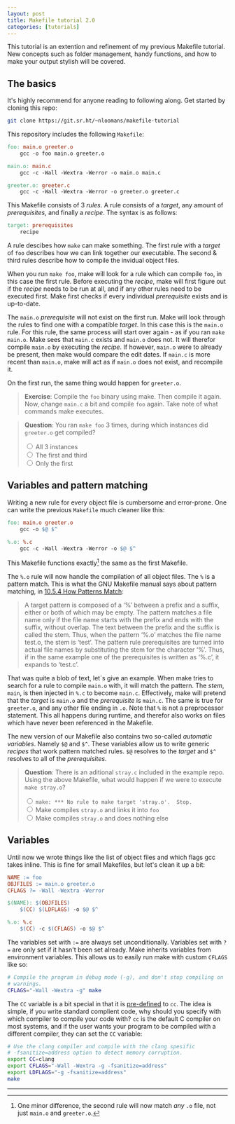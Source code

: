 ```yaml
---
layout: post
title: Makefile tutorial 2.0
categories: [tutorials]
---
```


This tutorial is an extention and refinement of my previous Makefile tutorial.
New concepts such as folder management, handy functions, and how to make your
output stylish will be covered.

## The basics

<div class="chapter" markdown="1" data-chapter="basic">

It's highly recommend for anyone reading to following along. Get started by
cloning this repo:

```sh
git clone https://git.sr.ht/~nloomans/makefile-tutorial
```

This repository includes the following `Makefile`:

```makefile
foo: main.o greeter.o
	gcc -o foo main.o greeter.o

main.o: main.c
	gcc -c -Wall -Wextra -Werror -o main.o main.c

greeter.o: greeter.c
	gcc -c -Wall -Wextra -Werror -o greeter.o greeter.c
```

This Makefile consists of 3 _rules_. A rule consists of a _target_, any
amount of _prerequisites_, and finally a _recipe_. The syntax is as follows:

```makefile
target: prerequisites
	recipe
```

A rule descibes how `make` can make something. The first rule with a _target_ of
`foo` describes how we can link together our executable. The second & third
rules describe how to compile the invidual object files.

When you run `make foo`, make will look for a rule which can compile `foo`, in
this case the first rule. Before executing the _recipe_, make will first figure
out if the _recipe_ needs to be run at all, and if any other rules need to be
executed first. Make first checks if every individual _prerequisite_ exists and
is up-to-date.

The `main.o` _prerequisite_ will not exist on the first run. Make will look
through the rules to find one with a compatible _target_. In this case this is
the `main.o` rule. For this rule, the same process will start over again - as if
you ran `make main.o`. Make sees that `main.c` exists and `main.o` does not. It
will therefor compile `main.o` by executing the _recipe_. If however, `main.o`
were to already be present, then make would compare the edit dates. If `main.c`
is more recent than `main.o`, make will act as if `main.o` does not exist, and
recompile it.

On the first run, the same thing would happen for `greeter.o`.

> **Exercise**: Compile the `foo` binary using make. Then compile it again. Now,
> change `main.c` a bit and compile `foo` again. Take note of what commands make
> executes.

> **Question**: You ran `make foo` 3 times, during which instances did
> `greeter.o` get compiled?
>
> <input type="radio" name="chapter-basic" id="chapter-basic-1" value="wrong-1">
> <label for="chapter-basic-1">All 3 instances</label><br>
> <input type="radio" name="chapter-basic" id="chapter-basic-2" value="wrong-2">
> <label for="chapter-basic-2">The first and third</label><br>
> <input type="radio" name="chapter-basic" id="chapter-basic-3" value="correct">
> <label for="chapter-basic-3">Only the first</label><br>

<div class="explain-wrong" data-for="wrong-1 wrong-2" style="display: none;" markdown="1">

**Wrong!** Make only executes a _recipe_ if **either** of the following
conditions is matched:

- There exists no file called _target_
- _target_ exists, but one of the _prerequisites_ is newer

During the first instance, all _recipies_ will be executed. During the second
instance, no _recipe_ will be executed as all _targets_ already exist and all
_prerequisites_ are older than the _targets_. During the third instance, only
`main.o` and `foo` got compiled. Because `greeter.o` was newer than `greeter.c`,
no attempt to recompile `greeter.o` was made.

</div>

</div>

## Variables and pattern matching

<div class="chapter" markdown="1" data-chapter="pattern-matching" data-prerequisite="basic">

Writing a new rule for every object file is cumbersome and error-prone. One
can write the previous `Makefile` much cleaner like this:

```makefile
foo: main.o greeter.o
	gcc -o $@ $^

%.o: %.c
	gcc -c -Wall -Wextra -Werror -o $@ $^
```

This Makefile functions exactly[^1] the same as the first Makefile.

The `%.o` rule will now handle the compilation of all object files. The `%` is
a pattern match. This is what the GNU Makefile manual says about pattern
matching, in [10.5.4 How Patterns Match](https://www.gnu.org/software/make/manual/make.html#Pattern-Match):

> A target pattern is composed of a ‘%’ between a prefix and a suffix, either or
> both of which may be empty. The pattern matches a file name only if the file
> name starts with the prefix and ends with the suffix, without overlap. The
> text between the prefix and the suffix is called the stem. Thus, when the
> pattern ‘%.o’ matches the file name test.o, the stem is ‘test’. The pattern
> rule prerequisites are turned into actual file names by substituting the stem
> for the character ‘%’. Thus, if in the same example one of the prerequisites
> is written as ‘%.c’, it expands to ‘test.c’.

That was quite a blob of text, let´s give an example. When make tries to
search for a rule to compile `main.o` with, it will match the pattern. The
_stem_, `main`, is then injected in `%.c` to become `main.c`. Effectively, make
will pretend that the _target_ is `main.o` and the _prerequisite_ is `main.c`.
The same is true for `greeter.o`, and any other file ending in `.o`. Note that
`%` is not a preprocessor statement. This all happens during runtime, and
therefor also works on files which have never been referenced in the Makefile.

The new version of our Makefile also contains two so-called
_automatic variables_. Namely `$@` and `$^`. These variables allow us to write
generic _recipes_ that work pattern matched rules. `$@` resolves to the _target_
and `$^` resolves to all of the _prerequisites_.

> **Question**: There is an aditional `stray.c` included in the example repo.
> Using the above Makefile, what would happen if we were to execute
> `make stray.o`?
>
> <input type="radio" name="chapter-pattern-matching" id="chapter-pattern-matching-1" value="wrong-1">
> <label for="chapter-pattern-matching-1"><code>make: *** No rule to make target 'stray.o'.  Stop.</code></label><br>
> <input type="radio" name="chapter-pattern-matching" id="chapter-pattern-matching-2" value="wrong-2">
> <label for="chapter-pattern-matching-2">Make compiles <code>stray.o</code> and links it into <code>foo</code></label><br>
> <input type="radio" name="chapter-pattern-matching" id="chapter-pattern-matching-3" value="correct">
> <label for="chapter-pattern-matching-3">Make compiles <code>stray.o</code> and does nothing else</label><br>

<div class="explain-wrong" data-for="wrong-1" style="display: none;" markdown="1">

**Wrong!** The `%` is not a preprocessor statement. When you write
`make stray.o`, make will check each rule, one by one, to see if they can make
`stary.o`. The rule with a _target_ of `%.o` is able to make `stray.o`.

</div>

<div class="explain-wrong" data-for="wrong-2" style="display: none;" markdown="1">

**Wrong!** While `stray.o` will be compiled, the `foo` rule will never be
executed. The `foo` rule will only be used by make if you explictely write
`make foo`, or if you just write `make` on its own, which causes make to use the
first rule.

</div>

</div>

## Variables

<div class="chapter" markdown="1" data-chapter="variables" data-prerequisite="pattern-matching">

Until now we wrote things like the list of object files and which flags gcc
takes inline. This is fine for small Makefiles, but let's clean it up a bit:

```makefile
NAME := foo
OBJFILES := main.o greeter.o
CFLAGS ?= -Wall -Wextra -Werror

$(NAME): $(OBJFILES)
	$(CC) $(LDFLAGS) -o $@ $^

%.o: %.c
	$(CC) -c $(CFLAGS) -o $@ $^
```

The variables set with `:=` are always set unconditionally. Variables set with
`?=` are only set if it hasn't been set already. Make inherits variables from
environment variables. This allows us to easily run make with custom `CFLAGS`
like so:

```sh
# Compile the program in debug mode (-g), and don't stop compiling on
# warnings.
CFLAGS="-Wall -Wextra -g" make
```

The `CC` variable is a bit special in that it is [pre-defined] to `cc`. The idea
is simple, if you write standard complient code, why should you specify with
which compiler to compile your code with? `cc` is the default C compiler on most
systems, and if the user wants your program to be compiled with a different
compiler, they can set the `CC` variable:


```sh
# Use the clang compiler and compile with the clang spesific
# -fsanitize=address option to detect memory corruption.
export CC=clang
export CFLAGS="-Wall -Wextra -g -fsanitize=address"
export LDFLAGS="-g -fsanitize=address"
make
```

[pre-defined]: https://www.gnu.org/software/make/manual/make.html#Implicit-Variables

</div>

---

[^1]: One minor difference, the second rule will now match _any_ `.o` file,
      not just `main.o` and `greeter.o`.

<script>
const namespace = "markdown-tutorial-v2";
const chapters = document.querySelectorAll(".chapter");
console.log(chapters);

function restoreAnswers() {
	for (let chapter of chapters) {
		const chapterID = chapter.dataset.chapter;
		const answer = window.localStorage.getItem(`${namespace}-chapter-${chapterID}`);
		if (answer !== null) {
			chapter.querySelector(`input[value="${answer}"]`).checked = true;
		}
	}
}

function checkAnswers() {
	for (let chapter of chapters) {
		const chapterID = chapter.dataset.chapter;
		const checked = document.querySelector(`input[name="chapter-${chapterID}"]:checked`);
		if (checked === null) {
			continue;
		}

		window.localStorage.setItem(`${namespace}-chapter-${chapterID}`, checked.value);
	}

	updateDocument();
}

function displayExplainer(chapter, wrongAnswer) {
	const explainers = chapter.querySelectorAll(".explain-wrong");
	for (let explainer of explainers) {
		explainer.style.display = "none";
	}

	if (wrongAnswer !== null) {
		const explainerToShow = chapter.querySelector(`.explain-wrong[data-for~="${wrongAnswer}"]`);
		explainerToShow.style.display = "block";
	}
}

function updateDocument() {
	for (let chapter of chapters) {
		const parent = chapter.parentElement;
		const chapterID = chapter.dataset.chapter;
		const prerequisite = chapter.dataset.prerequisite;

		const answer = window.localStorage.getItem(`${namespace}-chapter-${chapterID}`);
		if (answer === "correct") {
			displayExplainer(chapter, null);
		} else {
			displayExplainer(chapter, answer);
		}

		if (prerequisite === undefined) {
			continue;
		}

		const answerOfPrerequisite = window.localStorage.getItem(`${namespace}-chapter-${prerequisite}`);
		if (answerOfPrerequisite === "correct") {
			const notice = document.querySelector(`#${namespace}-notice-${chapterID}`);
			if (notice !== null) {
				parent.removeChild(notice);
			}

			chapter.style.display = "block";
		} else {
			if (document.querySelector(`#${namespace}-notice-${chapterID}`) === null) {
				const notice = document.createElement("p");
				notice.id = `${namespace}-notice-${chapterID}`;
				notice.innerHTML = "<em>[complete above exercise to view]</em>";
				parent.insertBefore(notice, chapter);
			}

			chapter.style.display = "none";
		}
	}
}

restoreAnswers();
updateDocument();
document.querySelectorAll('.chapter input[type="radio"]')
	.forEach(input => input.addEventListener("change", checkAnswers));
</script>
